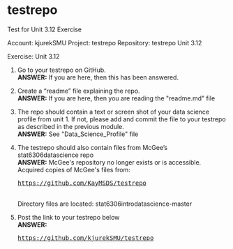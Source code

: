 # testrepo
Test for Unit 3.12 Exercise


Account: kjurekSMU
Project: testrepo
Repository: testrepo
Unit 3.12 

Exercise:  Unit 3.12 
1. Go to your testrepo on GitHub.
    <br><b>ANSWER:</b>  If you are here, then this has been answered.
  
2. Create a “readme” file explaining the repo.
    <br><b>ANSWER:</b>  If you are here, then you are reading the "readme.md" file
  
3. The repo should contain a text or screen shot of your data science profile from unit 1. If not, please add and commit the file to your    testrepo as described in the previous module.
   <br><b>ANSWER:</b> See "Data_Science_Profile" file 
  
4. The testrepo should also contain files from McGee’s stat6306datascience repo
    <br><b>ANSWER:</b> McGee's repository no longer exists or is accessible.  Acquired copies of McGee's files from:
            <br><pre>https://github.com/KayMSDS/testrepo</pre>
            <br>Directory files are located: stat6306introdatascience-master
         
5. Post the link to your testrepo below
    <br><b>ANSWER:</b> <pre>https://github.com/kjurekSMU/testrepo</pre>
